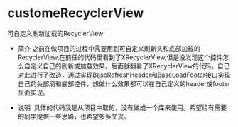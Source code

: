 # customeRecyclerView
可自定义刷新加载的RecyclerView

- 简介
之前在做项目的过程中需要用到可自定义刷新头和底部加载的RecyclerView,在前任的代码里看到了XRecyclerView,但是没发现这个控件怎么自定义自己的刷新或加载效果，后面就翻看了XRecyclerView的代码，自己对此进行了改造，通过实现BaseRefreshHeader和BaseLoadFooter接口实现自己的头部局和底部控件，想做什么效果都可以在自己定义的header或footer里面实现。

- 说明
  具体的代码我是从项目中取的，没有做成一个库来使用。希望给有需要的同学提供一些思路，也希望多多交流。
